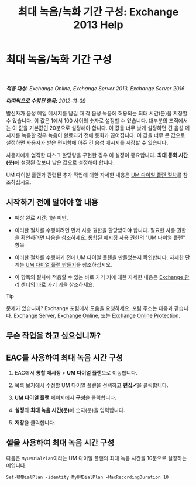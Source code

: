 ﻿---
title: '최대 녹음/녹화 기간 구성: Exchange 2013 Help'
TOCTitle: 최대 녹음/녹화 기간 구성
ms:assetid: 18eeb567-1048-4c82-93cf-612cb12ec5e3
ms:mtpsurl: https://technet.microsoft.com/ko-kr/library/Ee423539(v=EXCHG.150)
ms:contentKeyID: 50482614
ms.date: 05/22/2018
mtps_version: v=EXCHG.150
ms.translationtype: MT
---

# 최대 녹음/녹화 기간 구성

 

_<strong>적용 대상:</strong> Exchange Online, Exchange Server 2013, Exchange Server 2016_

_<strong>마지막으로 수정된 항목:</strong> 2012-11-09_

발신자가 음성 메일 메시지를 남길 때 각 음성 녹음에 허용되는 최대 시간(분)을 지정할 수 있습니다. 이 값은 1에서 100 사이의 숫자로 설정할 수 있습니다. 대부분의 조직에서는 이 값을 기본값인 20분으로 설정해야 합니다. 이 값을 너무 낮게 설정하면 긴 음성 메시지를 녹음할 경우 녹음이 완료되기 전에 통화가 끊어집니다. 이 값을 너무 큰 값으로 설정하면 사용자가 받은 편지함에 아주 긴 음성 메시지를 저장할 수 있습니다.

사용자에게 엄격한 디스크 할당량을 구현한 경우 이 설정이 중요합니다. <strong>최대 통화 시간(분)</strong>에 설정된 값보다 낮은 값으로 설정해야 합니다.

UM 다이얼 플랜과 관련된 추가 작업에 대한 자세한 내용은 [UM 다이얼 플랜 절차](um-dial-plan-procedures-exchange-2013-help.md)를 참조하십시오.

## 시작하기 전에 알아야 할 내용

  - 예상 완료 시간: 1분 미만.

  - 이러한 절차를 수행하려면 먼저 사용 권한을 할당받아야 합니다. 필요한 사용 권한을 확인하려면 다음을 참조하세요. [통합된 메시징 사용 권한](unified-messaging-permissions-exchange-2013-help.md)의 "UM 다이얼 플랜" 항목

  - 이러한 절차를 수행하기 전에 UM 다이얼 플랜을 만들었는지 확인합니다. 자세한 단계는 [UM 다이얼 플랜 만들기](create-a-um-dial-plan-exchange-2013-help.md)을 참조하십시오.

  - 이 항목의 절차에 적용할 수 있는 바로 가기 키에 대한 자세한 내용은 [Exchange 관리 센터의 바로 가기 키](keyboard-shortcuts-in-the-exchange-admin-center-exchange-online-protection-help.md)을 참조하세요.


> [!TIP]
> 문제가 있습니까? Exchange 포럼에서 도움을 요청하세요. 포럼 주소는 다음과 같습니다. <A href="https://go.microsoft.com/fwlink/p/?linkid=60612">Exchange Server</A>, <A href="https://go.microsoft.com/fwlink/p/?linkid=267542">Exchange Online</A>, 또는 <A href="https://go.microsoft.com/fwlink/p/?linkid=285351">Exchange Online Protection</A>.



## 무슨 작업을 하고 싶으십니까?

## EAC를 사용하여 최대 녹음 시간 구성

1.  EAC에서 <strong>통합 메시징</strong> \> <strong>UM 다이얼 플랜</strong>으로 이동합니다.

2.  목록 보기에서 수정할 UM 다이얼 플랜을 선택하고 <strong>편집</strong>![편집 아이콘](images/JJ218640.6f53ccb2-1f13-4c02-bea0-30690e6ea71d(EXCHG.150).gif "편집 아이콘")을 클릭합니다.

3.  <strong>UM 다이얼 플랜</strong> 페이지에서 <strong>구성</strong>을 클릭합니다.

4.  <strong>설정</strong>의 <strong>최대 녹음 시간(분)</strong>에 숫자(분)을 입력합니다.

5.  <strong>저장</strong>을 클릭합니다.

## 셸을 사용하여 최대 녹음 시간 구성

다음은 `MyUMDialPlan`이라는 UM 다이얼 플랜의 최대 녹음 시간을 10분으로 설정하는 예입니다.

    Set-UMDialPlan -identity MyUMDialPlan -MaxRecordingDuration 10

